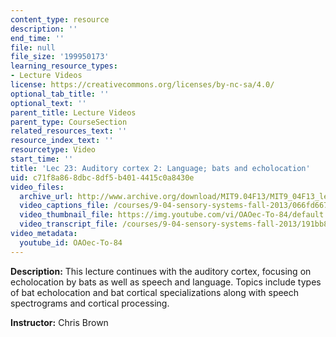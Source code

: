 ```yaml
---
content_type: resource
description: ''
end_time: ''
file: null
file_size: '199950173'
learning_resource_types:
- Lecture Videos
license: https://creativecommons.org/licenses/by-nc-sa/4.0/
optional_tab_title: ''
optional_text: ''
parent_title: Lecture Videos
parent_type: CourseSection
related_resources_text: ''
resource_index_text: ''
resourcetype: Video
start_time: ''
title: 'Lec 23: Auditory cortex 2: Language; bats and echolocation'
uid: c71f8a86-8dbc-8df5-b401-4415c0a8430e
video_files:
  archive_url: http://www.archive.org/download/MIT9.04F13/MIT9_04F13_lec23_300k.mp4
  video_captions_file: /courses/9-04-sensory-systems-fall-2013/066fd667b510548592ad8c0a61870a34_OAOec-To-84.vtt
  video_thumbnail_file: https://img.youtube.com/vi/OAOec-To-84/default.jpg
  video_transcript_file: /courses/9-04-sensory-systems-fall-2013/191bb8a93f1a141796916db3e4eda76d_OAOec-To-84.pdf
video_metadata:
  youtube_id: OAOec-To-84
---
```


**Description:** This lecture continues with the auditory cortex, focusing on echolocation by bats as well as speech and language. Topics include types of bat echolocation and bat cortical specializations along with speech spectrograms and cortical processing.

**Instructor:** Chris Brown

